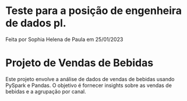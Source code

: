 # Teste para a posição de engenheira de dados pl.

Feita por Sophia Helena de Paula em 25/01/2023


# Projeto de Vendas de Bebidas

Este projeto envolve a análise de dados de vendas de bebidas usando PySpark e Pandas. O objetivo é fornecer insights sobre as vendas de bebidas e a agrupação por canal.
